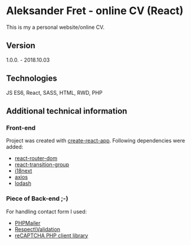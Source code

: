 # Aleksander Fret - online CV (React)
This is my a personal website/online CV.

## Version
1.0.0. - 2018.10.03

## Technologies
JS ES6, React, SASS, HTML, RWD, PHP

## Additional technical information

### Front-end
Project was created with [create-react-app](https://github.com/facebook/create-react-app). Following dependencies were added:
* [react-router-dom](https://github.com/ReactTraining/react-router/tree/master/packages/react-router-dom)
* [react-transition-group](https://github.com/reactjs/react-transition-group)
* [i18next](https://www.i18next.com/)
* [axios](https://github.com/axios/axios)
* [lodash](https://lodash.com/)

### Piece of Back-end ;-)
For handling contact form I used:
* [PHPMailer](https://github.com/PHPMailer/PHPMailer)
* [Respect\Validation](https://github.com/Respect/Validation)
* [reCAPTCHA PHP client library](https://github.com/google/recaptcha)



